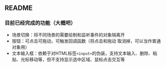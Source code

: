 ## README

### 目前已经完成的功能（大概吧）
- 场景切换：将不同场景的需要绘制和监听事件的对象隔离开
- 按钮：可点击可拖动，可触发回调函数（将点击和拖动 取消掉，可以当作普通对象用）
- 文本输入框：依赖于对HTML标签`<input>`的伪装，支持文本输入、删除、粘贴、光标移动等，但不支持显示选中区域、鼠标点击交互等